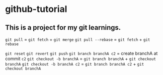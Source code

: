 # github-tutorial

## This is a project for my git learnings.

`git pull` = `git fetch` + `git merge`
`git pull --rebase` = `git fetch` + `git rebase`

`git reset`
`git revert`
`git push`
`git branch branchA c2` = create branchA at commit `c2`
`git checkout -b branchA` = `git branch branchA` + `git checkout branchA`
`git checkout -b branchA c2` = `git branch branchA c2` + `git checkout branchA`